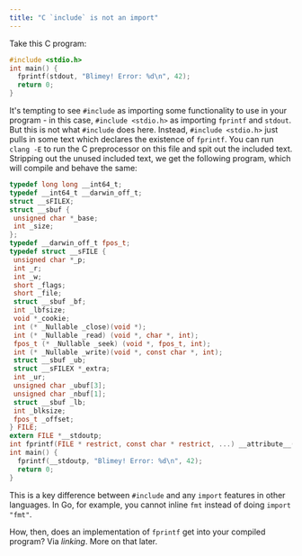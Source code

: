 ```yaml
---
title: "C `include` is not an import"
---
```


Take this C program:

```c
#include <stdio.h>
int main() {
  fprintf(stdout, "Blimey! Error: %d\n", 42);
  return 0;
}
```

It's tempting to see `#include` as importing some functionality to use in your program -
in this case, `#include <stdio.h>` as importing `fprintf` and `stdout`.
But this is not what `#include` does here.
Instead, `#include <stdio.h>` just pulls in some text which declares the existence of `fprintf`.
You can run `clang -E` to run the C preprocessor on this file and spit out the included text.
Stripping out the unused included text, we get the following program,
which will compile and behave the same:

```c
typedef long long __int64_t;
typedef __int64_t __darwin_off_t;
struct __sFILEX;
struct __sbuf {
 unsigned char *_base;
 int _size;
};
typedef __darwin_off_t fpos_t;
typedef struct __sFILE {
 unsigned char *_p;
 int _r;
 int _w;
 short _flags;
 short _file;
 struct __sbuf _bf;
 int _lbfsize;
 void *_cookie;
 int (* _Nullable _close)(void *);
 int (* _Nullable _read) (void *, char *, int);
 fpos_t (* _Nullable _seek) (void *, fpos_t, int);
 int (* _Nullable _write)(void *, const char *, int);
 struct __sbuf _ub;
 struct __sFILEX *_extra;
 int _ur;
 unsigned char _ubuf[3];
 unsigned char _nbuf[1];
 struct __sbuf _lb;
 int _blksize;
 fpos_t _offset;
} FILE;
extern FILE *__stdoutp;
int fprintf(FILE * restrict, const char * restrict, ...) __attribute__((__format__ (__printf__, 2, 3)));
int main() {
  fprintf(__stdoutp, "Blimey! Error: %d\n", 42);
  return 0;
}
```

This is a key difference between `#include` and any `import` features in other languages.
In Go, for example, you cannot inline `fmt` instead of doing `import "fmt"`.

How, then, does an implementation of `fprintf` get into your compiled program?
Via _linking_.
More on that later.

